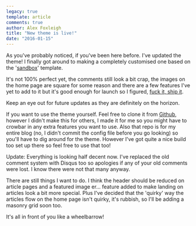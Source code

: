 ```yaml
---
legacy: true 
template: article 
comments: true 
author: Alex Foxleigh
title: "New theme is live!"
date: "2016-01-15"
---
```


As you've probably noticed, if you've been here before. I've updated the theme! I finally got around to making a completely customised one based on the '[sandbox](https://wordpress.org/themes/sandbox/)' template.

It's not 100% perfect yet, the comments still look a bit crap, the images on the home page are square for some reason and there are a few features I've yet to add to it but it's good enough for launch so I figured, [fuck it, ship it](http://lifehacker.com/5934647/fuck-it-ship-it).

Keep an eye out for future updates as they are definitely on the horizon.

If you want to use the theme yourself. Feel free to clone it from [Github](https://github.com/alexward1981/lxword), however I didn't make this for others, I made it for me so you might have to crowbar in any extra features you want to use. Also that repo is for my entire blog (no, I didn't commit the config file before you go looking) so you'll have to dig around for the theme. However I've got quite a nice build too set up there so feel free to use that too!

Update: Everything is looking half decent now. I've replaced the old comment system with Disqus too so apologies if any of your old comments were lost. I know there were not that many anyway.

There are still things I want to do. I think the header should be reduced on article pages and a featured image er... feature added to make landing on articles look a bit more special. Plus I've decided that the 'quirky' way the articles flow on the home page isn't quirky, it's rubbish, so I'll be adding a masonry grid soon too.

It's all in front of you like a wheelbarrow!
